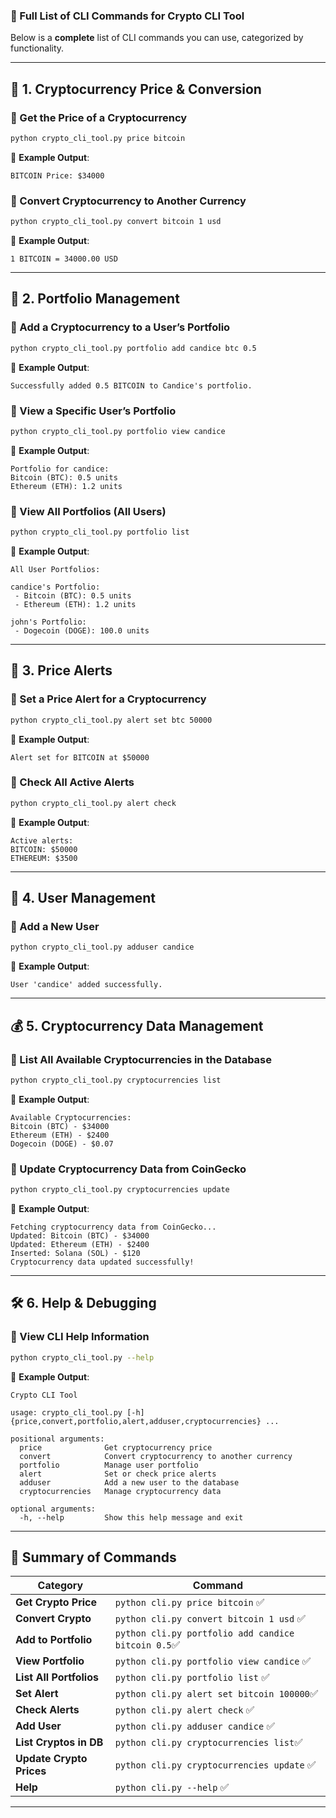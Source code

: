 ### **📌 Full List of CLI Commands for Crypto CLI Tool**

Below is a **complete** list of CLI commands you can use, categorized by functionality.

---

## **🚀 1. Cryptocurrency Price & Conversion**

### **🔹 Get the Price of a Cryptocurrency**

```bash
python crypto_cli_tool.py price bitcoin
```

📌 **Example Output**:

```
BITCOIN Price: $34000
```

### **🔹 Convert Cryptocurrency to Another Currency**

```bash
python crypto_cli_tool.py convert bitcoin 1 usd
```

📌 **Example Output**:

```
1 BITCOIN = 34000.00 USD
```

---

## **📂 2. Portfolio Management**

### **🔹 Add a Cryptocurrency to a User’s Portfolio**

```bash
python crypto_cli_tool.py portfolio add candice btc 0.5
```

📌 **Example Output**:

```
Successfully added 0.5 BITCOIN to Candice's portfolio.
```

### **🔹 View a Specific User’s Portfolio**

```bash
python crypto_cli_tool.py portfolio view candice
```

📌 **Example Output**:

```
Portfolio for candice:
Bitcoin (BTC): 0.5 units
Ethereum (ETH): 1.2 units
```

### **🔹 View All Portfolios (All Users)**

```bash
python crypto_cli_tool.py portfolio list
```

📌 **Example Output**:

```
All User Portfolios:

candice's Portfolio:
 - Bitcoin (BTC): 0.5 units
 - Ethereum (ETH): 1.2 units

john's Portfolio:
 - Dogecoin (DOGE): 100.0 units
```

---

## **🔔 3. Price Alerts**

### **🔹 Set a Price Alert for a Cryptocurrency**

```bash
python crypto_cli_tool.py alert set btc 50000
```

📌 **Example Output**:

```
Alert set for BITCOIN at $50000
```

### **🔹 Check All Active Alerts**

```bash
python crypto_cli_tool.py alert check
```

📌 **Example Output**:

```
Active alerts:
BITCOIN: $50000
ETHEREUM: $3500
```

---

## **👤 4. User Management**

### **🔹 Add a New User**

```bash
python crypto_cli_tool.py adduser candice
```

📌 **Example Output**:

```
User 'candice' added successfully.
```

---

## **💰 5. Cryptocurrency Data Management**

### **🔹 List All Available Cryptocurrencies in the Database**

```bash
python crypto_cli_tool.py cryptocurrencies list
```

📌 **Example Output**:

```
Available Cryptocurrencies:
Bitcoin (BTC) - $34000
Ethereum (ETH) - $2400
Dogecoin (DOGE) - $0.07
```

### **🔹 Update Cryptocurrency Data from CoinGecko**

```bash
python crypto_cli_tool.py cryptocurrencies update
```

📌 **Example Output**:

```
Fetching cryptocurrency data from CoinGecko...
Updated: Bitcoin (BTC) - $34000
Updated: Ethereum (ETH) - $2400
Inserted: Solana (SOL) - $120
Cryptocurrency data updated successfully!
```

---

## **🛠 6. Help & Debugging**

### **🔹 View CLI Help Information**

```bash
python crypto_cli_tool.py --help
```

📌 **Example Output**:

```
Crypto CLI Tool

usage: crypto_cli_tool.py [-h] {price,convert,portfolio,alert,adduser,cryptocurrencies} ...

positional arguments:
  price              Get cryptocurrency price
  convert            Convert cryptocurrency to another currency
  portfolio          Manage user portfolio
  alert              Set or check price alerts
  adduser            Add a new user to the database
  cryptocurrencies   Manage cryptocurrency data

optional arguments:
  -h, --help         Show this help message and exit
```

---

## **🎯 Summary of Commands**

| **Category**             | **Command**                                         |
| ------------------------ | --------------------------------------------------- |
| **Get Crypto Price**     | `python cli.py price bitcoin` ✅                    |
| **Convert Crypto**       | `python cli.py convert bitcoin 1 usd` ✅            |
| **Add to Portfolio**     | `python cli.py portfolio add candice bitcoin 0.5`✅ |
| **View Portfolio**       | `python cli.py portfolio view candice` ✅           |
| **List All Portfolios**  | `python cli.py portfolio list` ✅                   |
| **Set Alert**            | `python cli.py alert set bitcoin 100000`✅          |
| **Check Alerts**         | `python cli.py alert check` ✅                      |
| **Add User**             | `python cli.py adduser candice` ✅                  |
| **List Cryptos in DB**   | `python cli.py cryptocurrencies list`✅             |
| **Update Crypto Prices** | `python cli.py cryptocurrencies update` ✅          |
| **Help**                 | `python cli.py --help` ✅                           |

---
